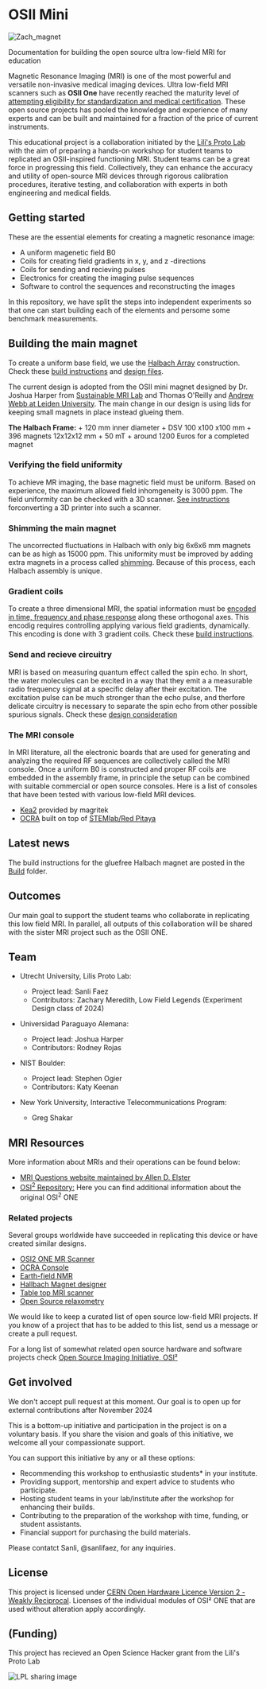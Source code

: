 # OSII Mini 

![Zach_magnet](./Docs/Images/Magnet_Zach.jpg)

Documentation for building the open source ultra low-field MRI for education

Magnetic Resonance Imaging (MRI) is one of the most powerful and versatile non-invasive medical imaging devices. 
Ultra low-field MRI scanners such as __OSII One__ have recently reached the maturity level of [attempting eligibility for standardization and medical certification](https://www.opensourceimaging.org/). 
These open source projects has pooled the knowledge and experience of many experts and can be built and maintained for a fraction of the price of current instruments. 

This educational project is a collaboration initiated by the [Lili's Proto Lab](https://www.uu.nl/lpl) with the aim of preparing a hands-on workshop for student teams to replicated an OSII-inspired functioning MRI.
Student teams can be a great force in progressing this field. 
Collectively, they can enhance the accuracy and utility of open-source MRI devices through rigorous calibration procedures, iterative testing, and collaboration with experts in both engineering and medical fields.  

## Getting started

These are the essential elements for creating a magnetic resonance image:
+ A uniform magenetic field B0
+ Coils for creating field gradients in x, y, and z -directions
+ Coils for sending and recieving pulses
+ Electronics for creating the imaging pulse sequences
+ Software to control the sequences and reconstructing the images

In this repository, we have split the steps into independent experiments so that one can start building each of the elements and persome some benchmark measurements.

## Building the main magnet
To create a uniform base field, we use the [Halbach Array](https://en.wikipedia.org/wiki/Halbach_array) construction. Check these [build instructions](./Docs/FrameAssembly) and [design files](./Build/HalbachFrame).

The current design is adopted from the OSII mini magnet designed by Dr. Joshua Harper from [Sustainable MRI Lab](smrilab.com) and Thomas O'Reilly and [Andrew Webb at Leiden University](https://www.universiteitleiden.nl/en/staffmembers/andrew-webb#tab-2). The main change in our design is using lids for keeping small magnets in place instead glueing them.  

__The Halbach Frame:__
	+ 120 mm inner diameter 
	+ DSV 100 x100 x100 mm
	+ 396 magnets 12x12x12 mm
	+ 50 mT
	+ around 1200 Euros for a completed magnet
	
### Verifying the field uniformity
To achieve MR imaging, the base magnetic field must be uniform. Based on experience, the maximum allowed field inhomgeneity is 3000 ppm. The field uniformity can be checked with a 3D scanner. [See instructions](./Docs/Fieldscanner) forconverting a 3D printer into such a scanner.

### Shimming the main magnet
The uncorrected fluctuations in Halbach with only big 6x6x6 mm magnets can be as high as 15000 ppm. This uniformity must be improved by adding extra magnets in a process called [shimming](./Docs/Shimming). 
Because of this process, each Halbach assembly is unique.

### Gradient coils
To create a three dimensional MRI, the spatial information must be [encoded in time, frequency and phase response](https://mriquestions.com/how-to-locate-signals.html#/) along these orthogonal axes. This encodig requires controlling applying various field gradients, dynamically. This encoding is done with 3 gradient coils. Check these [build instructions](./Build/GradientCoils).

### Send and recieve circuitry
MRI is based on measuring quantum effect called the spin echo. In short, the water molecules can be excited in a way that they emit a a measurable radio frequency signal at a specific delay after their excitation. The excitation pulse can be much stronger than the echo pulse, and therfore delicate circuitry is necessary to separate the spin echo from other possible spurious signals. Check these [design consideration](./Docs/RFCoils)

### The MRI console
In MRI literature, all the electronic boards that are used for generating and analyzing the required RF sequences are collectively called the MRI console. Once a uniform B0 is constructed and proper RF coils are embedded in the assembly frame, in principle the setup can be combined with suitable commercial or open source consoles. Here is a list of consoles that have been tested with various low-field MRI devices.

+ [Kea2](https://magritek.com/products/kea/) provided by magritek
+ [OCRA](https://openmri.github.io/ocra/) built on top of [STEMlab/Red Pitaya](https://www.redpitaya.com/f130/STEMlab-board)

## Latest news

The build instructions for the gluefree Halbach magnet are posted in the [Build](./Build/HalbachFrame) folder.

## Outcomes

Our main goal to support the student teams who collaborate in replicating this low field MRI. 
In parallel, all outputs of this collaboration will be shared with the sister MRI project such as the OSII ONE. 

## Team

+ Utrecht University, Lilis Proto Lab:
	+ Project lead: Sanli Faez
	+ Contributors: Zachary Meredith, Low Field Legends (Experiment Design class of 2024)

+ Universidad Paraguayo Alemana: 
	+ Project lead: Joshua Harper
	+ Contributors: Rodney Rojas

+ NIST Boulder: 
	+ Project lead: Stephen Ogier
	+ Contributors: Katy Keenan

+ New York University, Interactive Telecommunications Program:
	+ Greg Shakar
	
## MRI Resources
More information about MRIs and their operations can be found below:
+ [MRI Questions website maintained by Allen D. Elster](https://mriquestions.com/index.html)
+ [OSI<sup>2</sup> Repository:](https://gitlab.com/osii) Here you can find additional information about the original OSI<sup>2</sup> ONE

### Related projects
Several groups worldwide have succeeded in replicating this device or have created similar designs. 

+ [OSI2 ONE MR Scanner](https://www.opensourceimaging.org/project/osii-one/)
+ [OCRA Console](https://openmri.github.io/ocra/)
+ [Earth-field NMR](https://phas.ubc.ca/~michal/Earthsfield/) 
+ [Hallbach Magnet designer](https://github.com/menkueclab/HalbachMRIDesigner)
+ [Table top MRI scanner](https://tabletop.martinos.org/index.php/Main_Page)
+ [Open Source relaxometry](https://github.com/mtwieg/NMR)

We would like to keep a curated list of open source low-field MRI projects. If you know of a project that has to be added to this list, send us a message or create a pull request.

For a long list of somewhat related open source hardware and software projects check [Open Source Imaging Initiative, OSI²](https://www.opensourceimaging.org/)


## Get involved

We don't accept pull request at this moment. Our goal is to open up for external contributions after November 2024 

This is a bottom-up initiative and participation in the project is on a voluntary basis. If you share the vision and goals of this initiative, we welcome all your compassionate support. 

You can support this initiative by any or all these options:
-	Recommending this workshop to enthusiastic students* in your institute.
-	Providing support, mentorship and expert advice to students who participate.
-	Hosting student teams in your lab/institute after the workshop for enhancing their builds.
-	Contributing to the preparation of the workshop with time, funding, or student assistants.
-	Financial support for purchasing the build materials.

Please contatct Sanli, @sanlifaez, for any inquiries.

## License

This project is licensed under [CERN Open Hardware Licence Version 2 - Weakly Reciprocal](./LICENSE).
Licenses of the individual modules of OSI² ONE that are used without alteration apply accordingly.

## (Funding)

This project has recieved an Open Science Hacker grant from the Lili's Proto Lab

![LPL sharing image](./Docs/Images/lpl_sharing.jpg)
